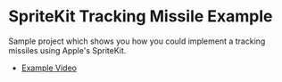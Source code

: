 SpriteKit Tracking Missile Example
================================

Sample project which shows you how you could implement a tracking missiles using Apple's SpriteKit. 

 * [Example Video](https://www.youtube.com/watch?v=AuhDGFCZ3Ns)
